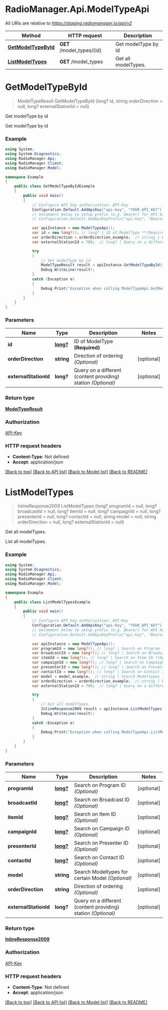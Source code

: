 # RadioManager.Api.ModelTypeApi

All URIs are relative to *https://staging.radiomanager.io/api/v2*

Method | HTTP request | Description
------------- | ------------- | -------------
[**GetModelTypeById**](ModelTypeApi.md#getmodeltypebyid) | **GET** /model_types/{id} | Get modelType by id
[**ListModelTypes**](ModelTypeApi.md#listmodeltypes) | **GET** /model_types | Get all modelTypes.

<a name="getmodeltypebyid"></a>
# **GetModelTypeById**
> ModelTypeResult GetModelTypeById (long? id, string orderDirection = null, long? externalStationId = null)

Get modelType by id

Get modelType by id

### Example
```csharp
using System;
using System.Diagnostics;
using RadioManager.Api;
using RadioManager.Client;
using RadioManager.Model;

namespace Example
{
    public class GetModelTypeByIdExample
    {
        public void main()
        {
            // Configure API key authorization: API-Key
            Configuration.Default.AddApiKey("api-key", "YOUR_API_KEY");
            // Uncomment below to setup prefix (e.g. Bearer) for API key, if needed
            // Configuration.Default.AddApiKeyPrefix("api-key", "Bearer");

            var apiInstance = new ModelTypeApi();
            var id = new long?(); // long? | ID of ModelType **(Required)**
            var orderDirection = orderDirection_example;  // string | Direction of ordering *(Optional)* (optional) 
            var externalStationId = 789;  // long? | Query on a different (content providing) station *(Optional)* (optional) 

            try
            {
                // Get modelType by id
                ModelTypeResult result = apiInstance.GetModelTypeById(id, orderDirection, externalStationId);
                Debug.WriteLine(result);
            }
            catch (Exception e)
            {
                Debug.Print("Exception when calling ModelTypeApi.GetModelTypeById: " + e.Message );
            }
        }
    }
}
```

### Parameters

Name | Type | Description  | Notes
------------- | ------------- | ------------- | -------------
 **id** | [**long?**](long?.md)| ID of ModelType **(Required)** | 
 **orderDirection** | **string**| Direction of ordering *(Optional)* | [optional] 
 **externalStationId** | **long?**| Query on a different (content providing) station *(Optional)* | [optional] 

### Return type

[**ModelTypeResult**](ModelTypeResult.md)

### Authorization

[API-Key](../README.md#API-Key)

### HTTP request headers

 - **Content-Type**: Not defined
 - **Accept**: application/json

[[Back to top]](#) [[Back to API list]](../README.md#documentation-for-api-endpoints) [[Back to Model list]](../README.md#documentation-for-models) [[Back to README]](../README.md)
<a name="listmodeltypes"></a>
# **ListModelTypes**
> InlineResponse2009 ListModelTypes (long? programId = null, long? broadcastId = null, long? itemId = null, long? campaignId = null, long? presenterId = null, long? contactId = null, string model = null, string orderDirection = null, long? externalStationId = null)

Get all modelTypes.

List all modelTypes.

### Example
```csharp
using System;
using System.Diagnostics;
using RadioManager.Api;
using RadioManager.Client;
using RadioManager.Model;

namespace Example
{
    public class ListModelTypesExample
    {
        public void main()
        {
            // Configure API key authorization: API-Key
            Configuration.Default.AddApiKey("api-key", "YOUR_API_KEY");
            // Uncomment below to setup prefix (e.g. Bearer) for API key, if needed
            // Configuration.Default.AddApiKeyPrefix("api-key", "Bearer");

            var apiInstance = new ModelTypeApi();
            var programId = new long?(); // long? | Search on Program ID *(Optional)* (optional) 
            var broadcastId = new long?(); // long? | Search on Broadcast ID *(Optional)* (optional) 
            var itemId = new long?(); // long? | Search on Item ID *(Optional)* (optional) 
            var campaignId = new long?(); // long? | Search on Campaign ID *(Optional)* (optional) 
            var presenterId = new long?(); // long? | Search on Presenter ID *(Optional)* (optional) 
            var contactId = new long?(); // long? | Search on Contact ID *(Optional)* (optional) 
            var model = model_example;  // string | Search Modeltypes for certain Model *(Optional)* (optional) 
            var orderDirection = orderDirection_example;  // string | Direction of ordering *(Optional)* (optional) 
            var externalStationId = 789;  // long? | Query on a different (content providing) station *(Optional)* (optional) 

            try
            {
                // Get all modelTypes.
                InlineResponse2009 result = apiInstance.ListModelTypes(programId, broadcastId, itemId, campaignId, presenterId, contactId, model, orderDirection, externalStationId);
                Debug.WriteLine(result);
            }
            catch (Exception e)
            {
                Debug.Print("Exception when calling ModelTypeApi.ListModelTypes: " + e.Message );
            }
        }
    }
}
```

### Parameters

Name | Type | Description  | Notes
------------- | ------------- | ------------- | -------------
 **programId** | [**long?**](long?.md)| Search on Program ID *(Optional)* | [optional] 
 **broadcastId** | [**long?**](long?.md)| Search on Broadcast ID *(Optional)* | [optional] 
 **itemId** | [**long?**](long?.md)| Search on Item ID *(Optional)* | [optional] 
 **campaignId** | [**long?**](long?.md)| Search on Campaign ID *(Optional)* | [optional] 
 **presenterId** | [**long?**](long?.md)| Search on Presenter ID *(Optional)* | [optional] 
 **contactId** | [**long?**](long?.md)| Search on Contact ID *(Optional)* | [optional] 
 **model** | **string**| Search Modeltypes for certain Model *(Optional)* | [optional] 
 **orderDirection** | **string**| Direction of ordering *(Optional)* | [optional] 
 **externalStationId** | **long?**| Query on a different (content providing) station *(Optional)* | [optional] 

### Return type

[**InlineResponse2009**](InlineResponse2009.md)

### Authorization

[API-Key](../README.md#API-Key)

### HTTP request headers

 - **Content-Type**: Not defined
 - **Accept**: application/json

[[Back to top]](#) [[Back to API list]](../README.md#documentation-for-api-endpoints) [[Back to Model list]](../README.md#documentation-for-models) [[Back to README]](../README.md)
